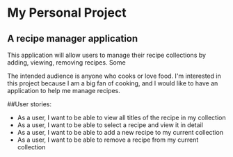 # My Personal Project

## A recipe manager application
This application will allow users to manage their recipe collections by adding, viewing, removing recipes. Some 
 

The intended audience is anyone who cooks or love food.
I'm interested in this project because I am a big fan of cooking, and I would like to have an application to help me 
manage recipes.

##User stories:
- As a user, I want to be able to view all titles of the recipe in my collection
- As a user, I want to be able to select a recipe and view it in detail
- As a user, I want to be able to add a new recipe to my current collection
- As a user, I want to be able to remove a recipe from my current collection

